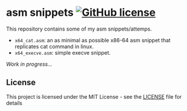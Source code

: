 # asm snippets [![GitHub license](https://img.shields.io/badge/license-MIT-blue.svg)](https://github.com/chrispetrou/asm-snippets/blob/master/LICENSE)

This repository contains some of my asm snippets/attemps.
*   `x64_cat.asm`: an as minimal as possible x86-64 asm snippet that replicates cat command in linux.
*   `x64_execve.asm`: simple execve snippet.

_Work in progress..._

## License

This project is licensed under the MIT License - see the [LICENSE](LICENSE) file for details